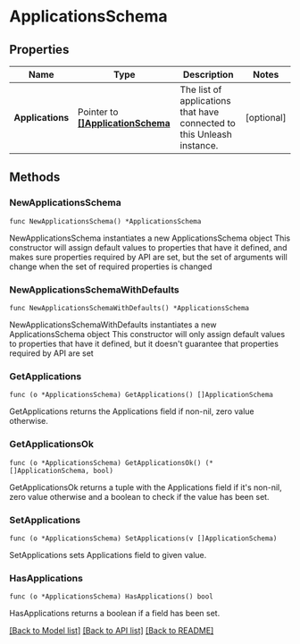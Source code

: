 # ApplicationsSchema

## Properties

Name | Type | Description | Notes
------------ | ------------- | ------------- | -------------
**Applications** | Pointer to [**[]ApplicationSchema**](ApplicationSchema.md) | The list of applications that have connected to this Unleash instance. | [optional] 

## Methods

### NewApplicationsSchema

`func NewApplicationsSchema() *ApplicationsSchema`

NewApplicationsSchema instantiates a new ApplicationsSchema object
This constructor will assign default values to properties that have it defined,
and makes sure properties required by API are set, but the set of arguments
will change when the set of required properties is changed

### NewApplicationsSchemaWithDefaults

`func NewApplicationsSchemaWithDefaults() *ApplicationsSchema`

NewApplicationsSchemaWithDefaults instantiates a new ApplicationsSchema object
This constructor will only assign default values to properties that have it defined,
but it doesn't guarantee that properties required by API are set

### GetApplications

`func (o *ApplicationsSchema) GetApplications() []ApplicationSchema`

GetApplications returns the Applications field if non-nil, zero value otherwise.

### GetApplicationsOk

`func (o *ApplicationsSchema) GetApplicationsOk() (*[]ApplicationSchema, bool)`

GetApplicationsOk returns a tuple with the Applications field if it's non-nil, zero value otherwise
and a boolean to check if the value has been set.

### SetApplications

`func (o *ApplicationsSchema) SetApplications(v []ApplicationSchema)`

SetApplications sets Applications field to given value.

### HasApplications

`func (o *ApplicationsSchema) HasApplications() bool`

HasApplications returns a boolean if a field has been set.


[[Back to Model list]](../README.md#documentation-for-models) [[Back to API list]](../README.md#documentation-for-api-endpoints) [[Back to README]](../README.md)



